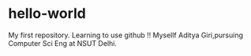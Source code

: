 # hello-world
My first repository. Learning to use github !!
Mysellf Aditya Giri,pursuing Computer Sci Eng at NSUT Delhi.
